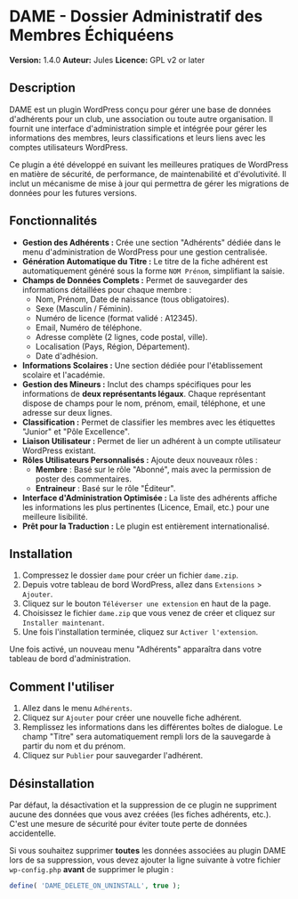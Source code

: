 # DAME - Dossier Administratif des Membres Échiquéens

**Version:** 1.4.0
**Auteur:** Jules
**Licence:** GPL v2 or later

## Description

DAME est un plugin WordPress conçu pour gérer une base de données d'adhérents pour un club, une association ou toute autre organisation. Il fournit une interface d'administration simple et intégrée pour gérer les informations des membres, leurs classifications et leurs liens avec les comptes utilisateurs WordPress.

Ce plugin a été développé en suivant les meilleures pratiques de WordPress en matière de sécurité, de performance, de maintenabilité et d'évolutivité. Il inclut un mécanisme de mise à jour qui permettra de gérer les migrations de données pour les futures versions.

## Fonctionnalités

*   **Gestion des Adhérents :** Crée une section "Adhérents" dédiée dans le menu d'administration de WordPress pour une gestion centralisée.
*   **Génération Automatique du Titre :** Le titre de la fiche adhérent est automatiquement généré sous la forme `NOM Prénom`, simplifiant la saisie.
*   **Champs de Données Complets :** Permet de sauvegarder des informations détaillées pour chaque membre :
    *   Nom, Prénom, Date de naissance (tous obligatoires).
    *   Sexe (Masculin / Féminin).
    *   Numéro de licence (format validé : A12345).
    *   Email, Numéro de téléphone.
    *   Adresse complète (2 lignes, code postal, ville).
    *   Localisation (Pays, Région, Département).
    *   Date d'adhésion.
*   **Informations Scolaires :** Une section dédiée pour l'établissement scolaire et l'académie.
*   **Gestion des Mineurs :** Inclut des champs spécifiques pour les informations de **deux représentants légaux**. Chaque représentant dispose de champs pour le nom, prénom, email, téléphone, et une adresse sur deux lignes.
*   **Classification :** Permet de classifier les membres avec les étiquettes "Junior" et "Pôle Excellence".
*   **Liaison Utilisateur :** Permet de lier un adhérent à un compte utilisateur WordPress existant.
*   **Rôles Utilisateurs Personnalisés :** Ajoute deux nouveaux rôles :
    *   **Membre** : Basé sur le rôle "Abonné", mais avec la permission de poster des commentaires.
    *   **Entraineur** : Basé sur le rôle "Éditeur".
*   **Interface d'Administration Optimisée :** La liste des adhérents affiche les informations les plus pertinentes (Licence, Email, etc.) pour une meilleure lisibilité.
*   **Prêt pour la Traduction :** Le plugin est entièrement internationalisé.

## Installation

1.  Compressez le dossier `dame` pour créer un fichier `dame.zip`.
2.  Depuis votre tableau de bord WordPress, allez dans `Extensions` > `Ajouter`.
3.  Cliquez sur le bouton `Téléverser une extension` en haut de la page.
4.  Choisissez le fichier `dame.zip` que vous venez de créer et cliquez sur `Installer maintenant`.
5.  Une fois l'installation terminée, cliquez sur `Activer l'extension`.

Une fois activé, un nouveau menu "Adhérents" apparaîtra dans votre tableau de bord d'administration.

## Comment l'utiliser

1.  Allez dans le menu `Adhérents`.
2.  Cliquez sur `Ajouter` pour créer une nouvelle fiche adhérent.
3.  Remplissez les informations dans les différentes boîtes de dialogue. Le champ "Titre" sera automatiquement rempli lors de la sauvegarde à partir du nom et du prénom.
4.  Cliquez sur `Publier` pour sauvegarder l'adhérent.

## Désinstallation

Par défaut, la désactivation et la suppression de ce plugin ne suppriment aucune des données que vous avez créées (les fiches adhérents, etc.). C'est une mesure de sécurité pour éviter toute perte de données accidentelle.

Si vous souhaitez supprimer **toutes** les données associées au plugin DAME lors de sa suppression, vous devez ajouter la ligne suivante à votre fichier `wp-config.php` **avant** de supprimer le plugin :

```php
define( 'DAME_DELETE_ON_UNINSTALL', true );
```
